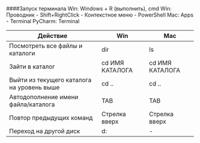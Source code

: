 ####Запуск терминала
Win: Windows + R (выполнить), cmd
Win: Проводник - Shift+RightClick - Контекстное меню - PowerShell
Mac: Apps - Terminal
PyCharm: Terminal

|Действие|Win|Mac|
|---|---|---|
|Посмотреть все файлы и каталоги|dir|ls|
|Зайти в каталог|cd ИМЯ КАТАЛОГА|cd ИМЯ КАТАЛОГА|
|Выйти из текущего каталога на уровень выше|cd ..|cd ..|
|Автодополнение имени файла/каталога|TAB|TAB|
|Повтор предыдущих команд|Стрелка вверх|Стрелка вверх|
|Переход на другой диск|d:|-|
